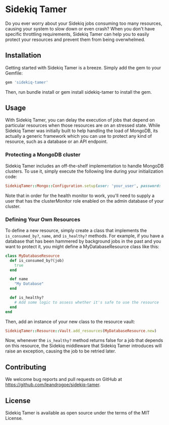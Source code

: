 # Sidekiq Tamer
Do you ever worry about your Sidekiq jobs consuming too many resources, causing your system to slow down or even crash? When you don't have specific throttling requirements, Sidekiq Tamer can help you to easily protect your resources and prevent them from being overwhelmed.

## Installation
Getting started with Sidekiq Tamer is a breeze. Simply add the gem to your Gemfile:

```ruby
gem 'sidekiq-tamer'
```

Then, run bundle install or gem install sidekiq-tamer to install the gem.

## Usage
With Sidekiq Tamer, you can delay the execution of jobs that depend on particular resources when those resources are on an stressed state. While Sidekiq Tamer was initially built to help handling the load of MongoDB, its actually a generic framework which you can use to protect any kind of resource, such as a database or an API endpoint.

### Protecting a MongoDB cluster
Sidekiq Tamer includes an off-the-shelf implementation to handle MongoDB clusters. To use it, simply execute the following line during your initialization code:

```ruby
SidekiqTamer::Mongo::Configuration.setup(user: 'your_user', password: 'your_password')
```
Note that in order for the health monitor to work, you'll need to supply a user that has the clusterMonitor role enabled on the admin database of your cluster.

### Defining Your Own Resources
To define a new resource, simply create a class that implements the `is_consumed_by?`, `name`, and `is_healthy?` methods. For example, if you have a database that has been hammered by background jobs in the past and you want to protect it, you might define a MyDatabaseResource class like this:

```ruby
class MyDatabaseResource
  def is_consumed_by?(job)
    true
  end

  def name
    "My Database"
  end

  def is_healthy?
    # Add some logic to assess whether it's safe to use the resource
  end
end
```

Then, add an instance of your new class to the resource vault:

```ruby
SidekiqTamer::Resource::Vault.add_resources(MyDatabaseResource.new)
```

Now, whenever the `is_healthy?` method returns false for a job that depends on this resource, the Sidekiq middleware that Sidekiq Tamer introduces will raise an exception, causing the job to be retried later.

## Contributing
We welcome bug reports and pull requests on GitHub at https://github.com/leandrogoe/sidekiq-tamer.

## License
Sidekiq Tamer is available as open source under the terms of the MIT License.

